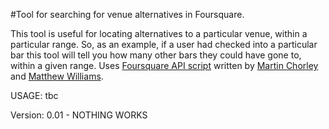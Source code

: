 #Tool for searching for venue alternatives in Foursquare. 

This tool is useful for locating alternatives to a particular venue, within a particular range. So, as an example, if a user had checked into a particular bar this tool will tell you how many other bars they could have gone to, within a given range. Uses [Foursquare API script](https://github.com/martinjc/FoursqPy) written by [Martin Chorley](https://github.com/martinjc/) and [Matthew Williams](https://github.com/mattjw/).

USAGE: tbc

Version: 0.01 - NOTHING WORKS

